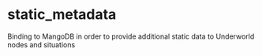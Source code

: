 # static_metadata
Binding to MangoDB in order to provide additional static data to Underworld nodes and situations
